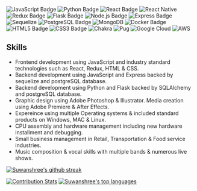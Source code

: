 ![JavaScript Badge](https://img.shields.io/badge/JavaScript-F7DF1E?logo=javascript&logoColor=000&style=flat) ![Python Badge](https://img.shields.io/badge/Python-3776AB?logo=python&logoColor=fff&style=flat) ![React Badge](https://img.shields.io/badge/React-61DAFB?logo=react&logoColor=000&style=flat) ![React Native](https://img.shields.io/badge/react_native-%2320232a.svg?style=flat&logo=react&logoColor=%2361DAFB) ![Redux Badge](https://img.shields.io/badge/Redux-764ABC?logo=redux&logoColor=fff&style=flat) ![Flask Badge](https://img.shields.io/badge/Flask-000?logo=flask&logoColor=fff&style=flat) ![Node.js Badge](https://img.shields.io/badge/Node.js-393?logo=nodedotjs&logoColor=fff&style=flat) ![Express Badge](https://img.shields.io/badge/Express-000?logo=express&logoColor=fff&style=flat) ![Sequelize](https://img.shields.io/badge/Sequelize-52B0E7?style=flat&logo=Sequelize&logoColor=white) ![PostgreSQL Badge](https://img.shields.io/badge/PostgreSQL-4169E1?logo=postgresql&logoColor=fff&style=flat) ![MongoDB](https://img.shields.io/badge/MongoDB-%234ea94b.svg?style=flat&logo=mongodb&logoColor=white) ![Docker Badge](https://img.shields.io/badge/Docker-2496ED?logo=docker&logoColor=fff&style=flat) ![HTML5 Badge](https://img.shields.io/badge/HTML5-E34F26?logo=html5&logoColor=fff&style=flat) ![CSS3 Badge](https://img.shields.io/badge/CSS3-1572B6?logo=css3&logoColor=fff&style=flat) ![Chakra](https://img.shields.io/badge/chakra-%234ED1C5.svg?style=flat&logo=chakraui&logoColor=white) ![Pug](https://img.shields.io/badge/Pug-FFF?style=flat&logo=pug&logoColor=A86454) ![Google Cloud](https://img.shields.io/badge/GoogleCloud-%234285F4.svg?style=flat&logo=google-cloud&logoColor=white) ![AWS](https://img.shields.io/badge/AWS-%23FF9900.svg?style=flat&logo=amazon-aws&logoColor=white)

## Skills
- Frontend development using JavaScript and industry standard technologies such as React, Redux, HTML & CSS.
- Backend development using JavaScript and Express backed by sequelize and postgreSQL database.
- Backend development using Python and Flask backed by SQLAlchemy and postgreSQL database.
- Graphic design using Adobe Photoshop & Illustrator. Media creation using Adobe Premiere & After Effects.
- Expereince using multiple Operating systems & included standard products on Windows, MAC & Linux.
- CPU assembly and hardware management including new hardware installment and debugging.
- Small business management in Retail, Transportation & Food service industries.
- Music composition & vocal skills with multiple bands & numerous live shows.

[![Suwanshree's github streak](https://github-readme-streak-stats.herokuapp.com/?user=suwanshree&theme=white-black)](https://github.com/DenverCoder1/github-readme-streak-stats)

[![Contribution Stats](https://github-contribution-stats.vercel.app/api/?username=suwanshree)](https://github.com/LordDashMe/github-contribution-stats/) [![Suwanshree's top languages](https://github-readme-stats.vercel.app/api/top-langs/?username=suwanshree&theme=white-black)](https://github.com/anuraghazra/github-readme-stats) 




